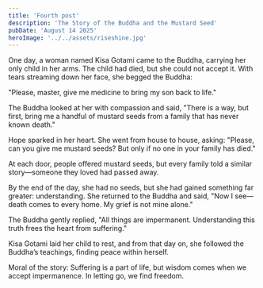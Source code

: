 ```yaml
---
title: 'Fourth post'
description: 'The Story of the Buddha and the Mustard Seed'
pubDate: 'August 14 2025'
heroImage: '../../assets/riseshine.jpg'
---
```


One day, a woman named Kisa Gotami came to the Buddha, carrying her only child in her arms. The child had died, but she could not accept it. With tears streaming down her face, she begged the Buddha:

"Please, master, give me medicine to bring my son back to life."

The Buddha looked at her with compassion and said,
"There is a way, but first, bring me a handful of mustard seeds from a family that has never known death."

Hope sparked in her heart. She went from house to house, asking:
"Please, can you give me mustard seeds? But only if no one in your family has died."

At each door, people offered mustard seeds, but every family told a similar story—someone they loved had passed away.

By the end of the day, she had no seeds, but she had gained something far greater: understanding. She returned to the Buddha and said,
"Now I see—death comes to every home. My grief is not mine alone."

The Buddha gently replied,
"All things are impermanent. Understanding this truth frees the heart from suffering."

Kisa Gotami laid her child to rest, and from that day on, she followed the Buddha’s teachings, finding peace within herself.

Moral of the story:
Suffering is a part of life, but wisdom comes when we accept impermanence. In letting go, we find freedom.
